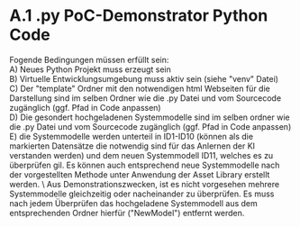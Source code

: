 # A.1 .py PoC-Demonstrator Python Code
Fogende Bedingungen müssen erfüllt sein:\
A) Neues Python Projekt muss erzeugt sein\
B) Virtuelle Entwicklungsumgebung muss aktiv sein (siehe "venv" Datei)\
C) Der "template" Ordner mit den notwendigen html Webseiten für die Darstellung sind im selben Ordner wie die .py Datei und vom Sourcecode zugänglich (ggf. Pfad in Code anpassen)\
D) Die gesondert hochgeladenen Systemmodelle sind im selben ordner wie die .py Datei und vom Sourcecode zugänglich (ggf. Pfad in Code anpassen)\
E) die Systemmodelle werden unterteil in ID1-ID10 (können als die markierten Datensätze die notwendig sind für das Anlernen der KI verstanden werden) und dem neuen Systemmodell ID11, welches es zu überprüfen gil. Es können auch entsprechend neue Systemmodelle nach der vorgestellten Methode unter Anwendung der Asset Library erstellt werden.
\\
Aus Demonstrationszwecken, ist es nicht vorgesehen mehrere Systemmodelle gleichzeitig oder nacheinander zu überprüfen. Es muss nach jedem Überprüfen das hochgeladene Systemmodell aus dem entsprechenden Ordner hierfür ("NewModel") entfernt werden.
